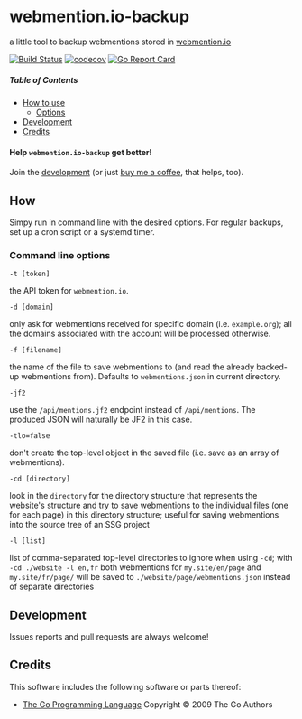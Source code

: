 # webmention.io-backup
a little tool to backup webmentions stored in [webmention.io](https://webmention.io/)

[![Build Status](https://github.com/nekr0z/webmention.io-backup/actions/workflows/pre-release.yml/badge.svg)](https://github.com/nekr0z/webmention.io-backup/releases/tag/latest) [![codecov](https://codecov.io/gh/nekr0z/webmention.io-backup/branch/master/graph/badge.svg)](https://codecov.io/gh/nekr0z/webmention.io-backup) [![Go Report Card](https://goreportcard.com/badge/github.com/nekr0z/webmention.io-backup)](https://goreportcard.com/report/github.com/nekr0z/webmention.io-backup)

##### Table of Contents
* [How to use](#how)
  * [Options](#command-line-options)
* [Development](#development)
* [Credits](#credits)

#### Help `webmention.io-backup` get better!
Join the [development](#development) (or just [buy me a coffee](https://www.buymeacoffee.com/nekr0z), that helps, too).

## How
Simpy run in command line with the desired options. For regular backups, set up a cron script or a systemd timer.

### Command line options
```
-t [token]
```
the API token for `webmention.io`.

```
-d [domain]
```
only ask for webmentions received for specific domain (i.e. `example.org`); all the domains associated with the account will be processed otherwise.

```
-f [filename]
```
the name of the file to save webmentions to (and read the already backed-up webmentions from). Defaults to `webmentions.json` in current directory.

```
-jf2
```
use the `/api/mentions.jf2` endpoint instead of `/api/mentions`. The produced JSON will naturally be JF2 in this case.

```
-tlo=false
```
don't create the top-level object in the saved file (i.e. save as an array of webmentions).

```
-cd [directory]
```
look in the `directory` for the directory structure that represents the website's structure and try to save webmentions to the individual files (one for each page) in this directory structure; useful for saving webmentions into the source tree of an SSG project

```
-l [list]
```
list of comma-separated top-level directories to ignore when using `-cd`; with `-cd ./website -l en,fr` both webmentions for `my.site/en/page` and `my.site/fr/page/` will be saved to `./website/page/webmentions.json` instead of separate directories

## Development
Issues reports and pull requests are always welcome!

## Credits
This software includes the following software or parts thereof:
* [The Go Programming Language](https://golang.org) Copyright © 2009 The Go Authors
